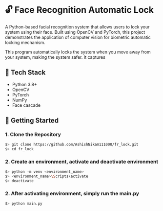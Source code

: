 # 🔓 Face Recognition Automatic Lock
A Python-based facial recognition system that allows users to lock your system using their face. Built using OpenCV and PyTorch, this project demonstrates the application of computer vision for biometric automatic locking mechanism.

This program automatically locks the system when you move away from your system, making the system safer. It captures 

## 🧰 Tech Stack
- Python 3.8+
- OpenCV
- PyTorch
- NumPy
- Face cascade

## 🚀 Getting Started
### 1. Clone the Repository
```bash
$> git clone https://github.com/AshishNikam111000/fr_lock.git
$> cd fr_lock
```
### 2. Create an environment, activate and deactivate environment
```bash
$> python -m venv <environment_name>
$> <environment_name>\Scripts\activate
$> deactivate
```
### 2. After activating environment, simply run the main.py
```bash
$> python main.py
```